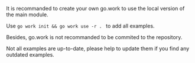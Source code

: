 It is recommanded to create your own go.work to use the local version of the main module.

Use `go work init && go work use -r . ` to add all examples.

Besides, go.work is not recommanded to be commited to the repository.

Not all examples are up-to-date, please help to update them if you find any outdated examples.
